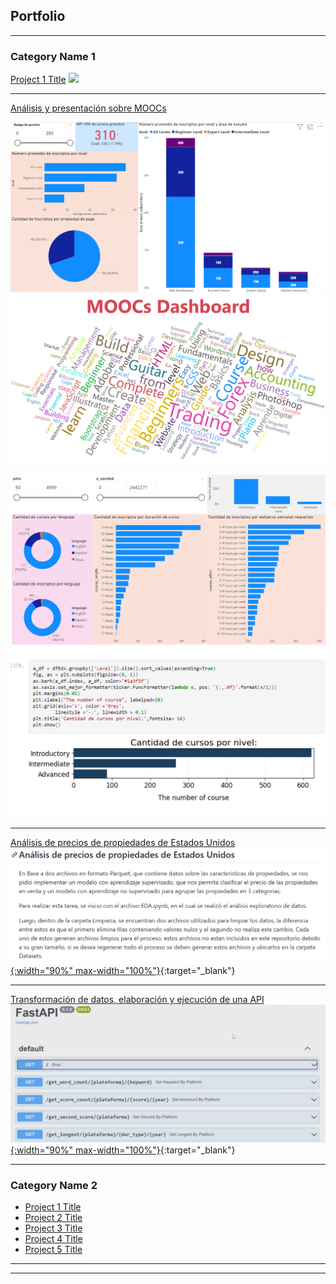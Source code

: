 ## Portfolio

---

### Category Name 1 

[Project 1 Title](/sample_page)
<img src="images/dummy_thumbnail.jpg?raw=true"/>

---
[Análisis y presentación sobre MOOCs](https://github.com/naguieta/HenryPI3-MOOCs/tree/main)


[![Imagen 1](images/graph1.png)](https://github.com/naguieta/HenryPI3-MOOCs/blob/main/Power%20Bi/Presentation.pbix) [![Imagen 2](images/wordCloud.png)](https://github.com/naguieta/HenryPI3-MOOCs/blob/main/Power%20Bi/WordCloud.pbix)

[![Imagen 3](images/graph2.png)](https://github.com/naguieta/HenryPI3-MOOCs/blob/main/Power%20Bi/Presentation.pbix) [![Imagen 4](images/notebook.png)](https://github.com/naguieta/HenryPI3-MOOCs/blob/main/EDA/EDA%20EDX.ipynb)


---
[Análisis de precios de propiedades de Estados Unidos](https://github.com/naguieta/HenryPI2-Datathon)
[![Imagen](images/analisis.png){:width="90%" max-width="100%"}](https://github.com/naguieta/HenryPI2-Datathon){:target="_blank"}

---
[Transformación de datos, elaboración y ejecución de una API](https://github.com/naguieta/HenryPI1-ETL_API)
<br>
[![Imagen](images/FastApi.png){:width="90%" max-width="100%"}](https://github.com/naguieta/HenryPI1-ETL_API){:target="_blank"}

---


### Category Name 2

- [Project 1 Title](http://example.com/)
- [Project 2 Title](http://example.com/)
- [Project 3 Title](http://example.com/)
- [Project 4 Title](http://example.com/)
- [Project 5 Title](http://example.com/)

---




---
